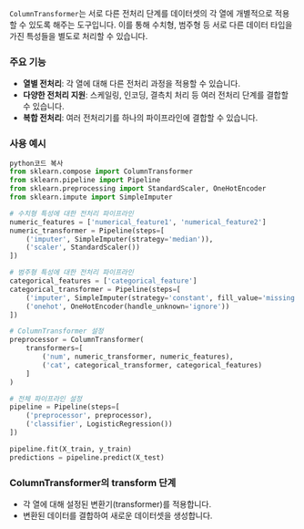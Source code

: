 `ColumnTransformer`는 서로 다른 전처리 단계를 데이터셋의 각 열에 개별적으로 적용할 수 있도록 해주는 도구입니다. 이를 통해 수치형, 범주형 등 서로 다른 데이터 타입을 가진 특성들을 별도로 처리할 수 있습니다.

### 주요 기능

- **열별 전처리**: 각 열에 대해 다른 전처리 과정을 적용할 수 있습니다.
- **다양한 전처리 지원**: 스케일링, 인코딩, 결측치 처리 등 여러 전처리 단계를 결합할 수 있습니다.
- **복합 전처리**: 여러 전처리기를 하나의 파이프라인에 결합할 수 있습니다.

### 사용 예시

```python
python코드 복사
from sklearn.compose import ColumnTransformer
from sklearn.pipeline import Pipeline
from sklearn.preprocessing import StandardScaler, OneHotEncoder
from sklearn.impute import SimpleImputer

# 수치형 특성에 대한 전처리 파이프라인
numeric_features = ['numerical_feature1', 'numerical_feature2']
numeric_transformer = Pipeline(steps=[
    ('imputer', SimpleImputer(strategy='median')),
    ('scaler', StandardScaler())
])

# 범주형 특성에 대한 전처리 파이프라인
categorical_features = ['categorical_feature']
categorical_transformer = Pipeline(steps=[
    ('imputer', SimpleImputer(strategy='constant', fill_value='missing')),
    ('onehot', OneHotEncoder(handle_unknown='ignore'))
])

# ColumnTransformer 설정
preprocessor = ColumnTransformer(
    transformers=[
        ('num', numeric_transformer, numeric_features),
        ('cat', categorical_transformer, categorical_features)
    ]
)

# 전체 파이프라인 설정
pipeline = Pipeline(steps=[
    ('preprocessor', preprocessor),
    ('classifier', LogisticRegression())
])

pipeline.fit(X_train, y_train)
predictions = pipeline.predict(X_test)

```

### ColumnTransformer의 transform 단계

- 각 열에 대해 설정된 변환기(transformer)를 적용합니다.
- 변환된 데이터를 결합하여 새로운 데이터셋을 생성합니다.